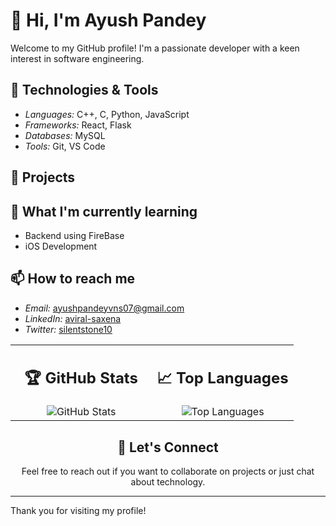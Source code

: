 # 👋 Hi, I'm Ayush Pandey

Welcome to my GitHub profile! I'm a passionate developer with a keen interest in software engineering.

## 🔧 Technologies & Tools

- *Languages:* C++, C, Python, JavaScript
- *Frameworks:* React, Flask
- *Databases:* MySQL 
- *Tools:* Git, VS Code

## 🚀 Projects


## 🌱 What I'm currently learning

- Backend using FireBase
- iOS Development

## 📫 How to reach me

- *Email:* [ayushpandeyvns07@gmail.com](mailto:saxenaaaviral05@gmail.com)
- *LinkedIn:* [aviral-saxena](https://www.linkedin.com/in/ayush-pandey-473a86237?utm_source=share&utm_campaign=share_via&utm_content=profile&utm_medium=ios_app)
- *Twitter:* [silentstone10](https://x.com/ayushpandey)


<div align="center">
  <table>
    <tr>
      <td width="50%" align="center">
        <h2>🏆 GitHub Stats</h2>
        <img src="![Pandeyji016's Stats](https://github-readme-stats.vercel.app/api?username=Pandeyji016&theme=prussian&show_icons=true&hide_border=false&count_private=true)" alt="GitHub Stats" />
      </td>
      <td width="50%" align="center">
        <h2>📈 Top Languages</h2>
        <img src=“![Pandeyji016's Top Languages](https://github-readme-stats.vercel.app/api/top-langs/?username=Pandeyji016&theme=prussian&show_icons=true&hide_border=false&layout=compact)” alt="Top Languages" />
      </td>
    </tr>
  </table>

  <h2>👋 Let's Connect</h2>
  <p>Feel free to reach out if you want to collaborate on projects or just chat about technology.</p>
</div>

---

Thank you for visiting my profile!
